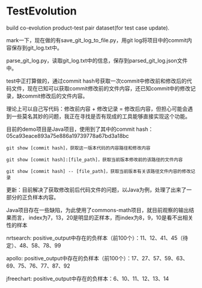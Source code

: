# TestEvolution
build co-evolution product-test pair dataset(for test case update).

mark一下，现在做的有save_git_log_to_file.py，用git log将项目中的commit内容保存到git_log.txt中。

parse_git_log.py，读取git_log.txt中的信息，保存到parsed_git_log.json文件中。

test中正打算做的，通过commit hash号获取一次commit中修改前和修改后的代码文件，现在已知可以获取commit修改前的文件内容，还已知commit中的修改记录，缺commit修改后的文件内容。

理论上可以自己写代码：修改前内容 + 修改记录 = 修改后内容，但担心可能会遇到一些莫名其妙的问题，我正在寻找是否有现成的工具能够直接实现这个功能。

目前的demo项目是Java项目，使用到了其中的commit hash：05ca93eace893a75e886a19739778a67bd3a18bc

```
git show [commit hash]，获取这一版本代码的内容路径和修改内容

git show [commit hash]:[file_path]，获取当前版本修改前的该路径的文件内容

git show [commit hash] -- [file_path]，获取当前版本有关该路径文件内容的修改记录
```

更新：目前解决了获取修改前后代码文件的问题，以Java为例，处理了出来了一部分的正负样本内容。

Java项目存在一些缺陷，为此使用了commons-math项目，就目前观察的输出结果而言，
index为7，13，20是明显的正样本，而index为8，9，10是看不出相关性的样本

nrtsearch: 
positive_output中存在的负样本（前100个）：11、12、41、45（待定）、48、58、78、99

apollo:
positive_output中存在的负样本（前100个）：17、27、57、59、63、69、75、76、77、87、92

jfreechart:
positive_output中存在的负样本：6、10、11、12、13、14

